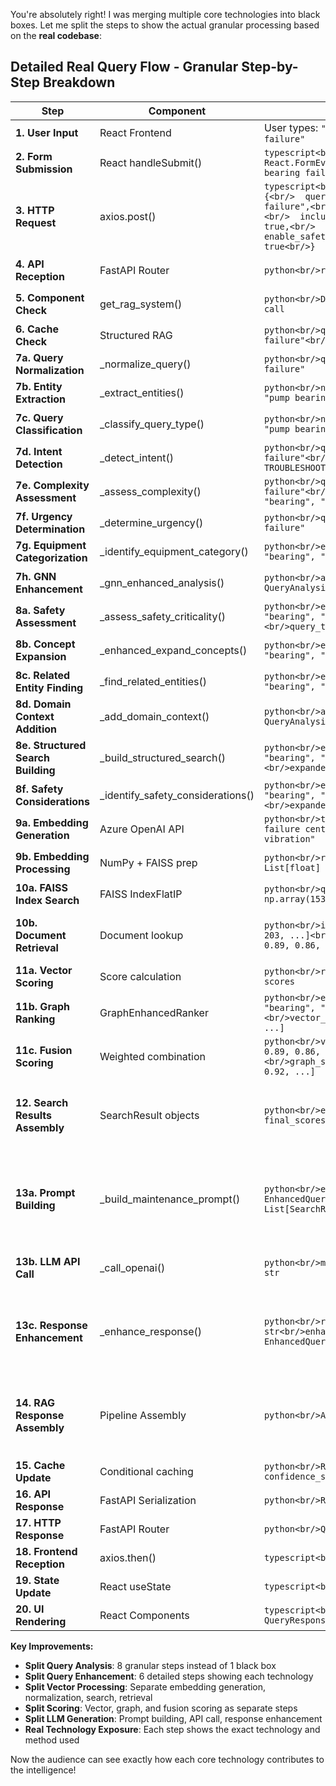 You're absolutely right! I was merging multiple core technologies into black boxes. Let me split the steps to show the actual granular processing based on the **real codebase**:

## **Detailed Real Query Flow - Granular Step-by-Step Breakdown**

| **Step** | **Component** | **Input** | **Expected Output** | **Core Technology** |
|----------|---------------|-----------|---------------------|-------------------|
| **1. User Input** | React Frontend | User types: `"pump bearing failure"` | ```typescript<br/>query: "pump bearing failure"<br/>setQuery("pump bearing failure")``` | React useState hooks |
| **2. Form Submission** | React handleSubmit() | ```typescript<br/>e: React.FormEvent<br/>query: "pump bearing failure"``` | ```typescript<br/>setLoading(true)<br/>setError(null)<br/>axios.post() call``` | React event handlers |
| **3. HTTP Request** | axios.post() | ```typescript<br/>QueryRequest {<br/>  query: "pump bearing failure",<br/>  max_results: 10,<br/>  include_explanations: true,<br/>  enable_safety_warnings: true<br/>}``` | ```typescript<br/>HTTP POST to:<br/>"http://localhost:8000/api/v1/query/structured/"<br/>Content-Type: application/json``` | axios HTTP client |
| **4. API Reception** | FastAPI Router | ```python<br/>request: QueryRequest``` | ```python<br/>router validation passed<br/>process_structured_query() called<br/>start_time = time.time()``` | FastAPI + Pydantic validation |
| **5. Component Check** | get_rag_system() | ```python<br/>Dependency injection call``` | ```python<br/>rag_system: MaintIEEnhancedRAG<br/>components_initialized: True<br/>OR HTTPException(503) if not ready``` | FastAPI Depends() |
| **6. Cache Check** | Structured RAG | ```python<br/>query: "pump bearing failure"<br/>max_results: 10``` | ```python<br/>cached_response: None (cache miss)<br/>OR RAGResponse (cache hit - return early)``` | Response caching system |
| **7a. Query Normalization** | _normalize_query() | ```python<br/>query: "pump bearing failure"``` | ```python<br/>normalized_query: "pump bearing failure"<br/># No abbreviations to expand in this case``` | re.sub() + domain abbreviations |
| **7b. Entity Extraction** | _extract_entities() | ```python<br/>normalized_query: "pump bearing failure"``` | ```python<br/>entities: ["pump", "bearing", "failure"]<br/># From equipment_patterns, failure_patterns``` | Regex patterns + domain vocabulary |
| **7c. Query Classification** | _classify_query_type() | ```python<br/>normalized_query: "pump bearing failure"``` | ```python<br/>query_type: QueryType.TROUBLESHOOTING<br/># "failure" keyword match``` | Domain knowledge keywords |
| **7d. Intent Detection** | _detect_intent() | ```python<br/>query: "pump bearing failure"<br/>query_type: TROUBLESHOOTING``` | ```python<br/>intent: "failure_analysis"<br/># "failure" in troubleshooting patterns``` | Intent pattern matching |
| **7e. Complexity Assessment** | _assess_complexity() | ```python<br/>query: "pump bearing failure"<br/>entities: ["pump", "bearing", "failure"]``` | ```python<br/>complexity: "medium"<br/># complexity_score = 1 (3 entities)``` | Scoring algorithm |
| **7f. Urgency Determination** | _determine_urgency() | ```python<br/>query: "pump bearing failure"``` | ```python<br/>urgency: "high"<br/># "failure" in high_urgency keywords``` | Keyword-based urgency mapping |
| **7g. Equipment Categorization** | _identify_equipment_category() | ```python<br/>entities: ["pump", "bearing", "failure"]``` | ```python<br/>equipment_category: "rotating_equipment"<br/># "pump" matches equipment_hierarchy``` | Equipment hierarchy lookup |
| **7h. GNN Enhancement** | _gnn_enhanced_analysis() | ```python<br/>analysis: QueryAnalysis``` | ```python<br/>enhanced_analysis: QueryAnalysis<br/>domain_context: {"equipment_focus": 0.85}<br/>confidence: 0.95 (boosted)``` | GNN domain context (if enabled) |
| **8a. Safety Assessment** | _assess_safety_criticality() | ```python<br/>entities: ["pump", "bearing", "failure"]<br/>query_type: TROUBLESHOOTING``` | ```python<br/>safety_assessment: {<br/>  "is_safety_critical": True,<br/>  "safety_level": "high",<br/>  "critical_equipment": ["pump"]<br/>}``` | Safety critical equipment lookup |
| **8b. Concept Expansion** | _enhanced_expand_concepts() | ```python<br/>entities: ["pump", "bearing", "failure"]``` | ```python<br/>expanded_concepts: [<br/>  "centrifugal pump", "bearing wear",<br/>  "vibration analysis", "shaft alignment"<br/>]``` | Domain knowledge + rule-based expansion |
| **8c. Related Entity Finding** | _find_related_entities() | ```python<br/>entities: ["pump", "bearing", "failure"]``` | ```python<br/>related_entities: ["seal", "impeller", "coupling"]<br/># Via NetworkX graph traversal``` | NetworkX.neighbors() + shortest_path |
| **8d. Domain Context Addition** | _add_domain_context() | ```python<br/>analysis: QueryAnalysis``` | ```python<br/>domain_context: {<br/>  "task_urgency": "high",<br/>  "equipment_focus": 0.85,<br/>  "safety_focus": 0.72<br/>}``` | Domain knowledge context |
| **8e. Structured Search Building** | _build_structured_search() | ```python<br/>entities: ["pump", "bearing", "failure"]<br/>expanded_concepts: [...]``` | ```python<br/>structured_search: "pump bearing failure centrifugal bearing wear vibration"``` | Query concatenation algorithm |
| **8f. Safety Considerations** | _identify_safety_considerations() | ```python<br/>entities: ["pump", "bearing", "failure"]<br/>expanded_concepts: [...]``` | ```python<br/>safety_considerations: [<br/>  "Immediate shutdown required",<br/>  "PPE mandatory for inspection"<br/>]``` | Safety rules engine |
| **9a. Embedding Generation** | Azure OpenAI API | ```python<br/>text: "pump bearing failure centrifugal bearing wear vibration"``` | ```python<br/>embedding_response: {<br/>  "data": [{"embedding": [0.1, -0.2, 0.8, ...]}]<br/>}<br/># 1536 dimensions``` | AzureOpenAI.embeddings.create() |
| **9b. Embedding Processing** | NumPy + FAISS prep | ```python<br/>raw_embedding: List[float]``` | ```python<br/>embedding: np.array([0.1, -0.2, 0.8, ...])  # shape: (1, 1536)<br/>normalized_embedding: L2 normalized``` | np.array() + faiss.normalize_L2() |
| **10a. FAISS Index Search** | FAISS IndexFlatIP | ```python<br/>query_embedding: np.array(1536,)<br/>top_k: 10``` | ```python<br/>scores: [0.94, 0.89, 0.86, 0.84, 0.81, ...]<br/>indices: [142, 67, 203, 89, 156, ...]``` | faiss.IndexFlatIP.search() |
| **10b. Document Retrieval** | Document lookup | ```python<br/>indices: [142, 67, 203, ...]<br/>scores: [0.94, 0.89, 0.86, ...]``` | ```python<br/>raw_results: [<br/>  {"doc_id": "doc_142", "title": "Pump Bearing Maintenance", "content": "..."},<br/>  {"doc_id": "doc_67", "title": "Vibration Analysis", "content": "..."},<br/>  ...<br/>]``` | Document database + metadata lookup |
| **11a. Vector Scoring** | Score calculation | ```python<br/>raw_results with FAISS scores``` | ```python<br/>vector_scores: [0.94, 0.89, 0.86, ...]<br/># Cosine similarity scores``` | FAISS similarity calculation |
| **11b. Graph Ranking** | GraphEnhancedRanker | ```python<br/>entities: ["pump", "bearing", "failure"]<br/>vector_scores: [0.94, 0.89, ...]``` | ```python<br/>graph_scores: [0.85, 0.78, 0.92, ...]<br/># Based on graph distance to entities``` | NetworkX graph distance calculation |
| **11c. Fusion Scoring** | Weighted combination | ```python<br/>vector_scores: [0.94, 0.89, 0.86, ...]<br/>graph_scores: [0.85, 0.78, 0.92, ...]``` | ```python<br/>final_scores: [<br/>  0.7*0.94 + 0.3*0.85 = 0.913,<br/>  0.7*0.89 + 0.3*0.78 = 0.857,<br/>  0.7*0.86 + 0.3*0.92 = 0.878<br/>]``` | Weighted fusion (70% vector, 30% graph) |
| **12. Search Results Assembly** | SearchResult objects | ```python<br/>enhanced_docs + final_scores``` | ```python<br/>search_results: [<br/>  SearchResult(doc_id="doc_142", title="Pump Bearing Maintenance", score=0.913, source="vector", entities=["pump", "bearing"]),<br/>  SearchResult(doc_id="doc_203", title="Bearing Failure Analysis", score=0.878, source="vector", entities=["bearing", "failure"]),<br/>  ...<br/>]``` | SearchResult object creation |
| **13a. Prompt Building** | _build_maintenance_prompt() | ```python<br/>enhanced_query: EnhancedQuery<br/>search_results: List[SearchResult]``` | ```python<br/>maintenance_prompt: """You are a maintenance expert...<br/>Query Type: troubleshooting<br/>Equipment Category: rotating_equipment<br/>⚠️ SAFETY CRITICAL EQUIPMENT DETECTED ⚠️<br/>Relevant Documentation:<br/>1. Pump Bearing Maintenance (Domain Relevance: 0.85)<br/>   Centrifugal pump bearing failure indicators...<br/>Instructions: 1. Provide comprehensive response..."""``` | Domain-specific prompt template |
| **13b. LLM API Call** | _call_openai() | ```python<br/>maintenance_prompt: str``` | ```python<br/>openai_response: {<br/>  "choices": [{"message": {"content": "⚠️ SAFETY CRITICAL: Pump bearing failure requires immediate attention..."}}]<br/>}``` | AzureOpenAI.chat.completions.create() |
| **13c. Response Enhancement** | _enhance_response() | ```python<br/>raw_response: str<br/>enhanced_query: EnhancedQuery``` | ```python<br/>generation_result: {<br/>  "generated_response": "⚠️ SAFETY CRITICAL: Pump bearing failure requires immediate attention...",<br/>  "confidence_score": 0.94,<br/>  "sources": ["doc_142", "doc_203", "doc_67"],<br/>  "safety_warnings": ["Immediate shutdown required", "PPE mandatory"],<br/>  "citations": ["Pump Maintenance Manual Section 4.2", ...]<br/>}``` | Safety injection + citation processing |
| **14. RAG Response Assembly** | Pipeline Assembly | ```python<br/>All previous outputs``` | ```python<br/>RAGResponse(<br/>  query="pump bearing failure",<br/>  enhanced_query=EnhancedQuery,<br/>  search_results=List[SearchResult],<br/>  generated_response="⚠️ SAFETY CRITICAL...",<br/>  confidence_score=0.94,<br/>  processing_time=1.24,<br/>  sources=["doc_142", "doc_203", "doc_67"],<br/>  safety_warnings=["Immediate shutdown required", "PPE mandatory"],<br/>  citations=[...]<br/>)``` | Response object assembly |
| **15. Cache Update** | Conditional caching | ```python<br/>RAGResponse with confidence_score=0.94 > 0.6``` | ```python<br/>cache_response() called<br/>response cached for future queries``` | High-confidence response caching |
| **16. API Response** | FastAPI Serialization | ```python<br/>RAGResponse object``` | ```python<br/>QueryResponse object``` | Pydantic serialization |
| **17. HTTP Response** | FastAPI Router | ```python<br/>QueryResponse object``` | ```json<br/>HTTP 200 OK + JSON payload``` | JSON over HTTP |
| **18. Frontend Reception** | axios.then() | ```typescript<br/>HTTP response``` | ```typescript<br/>result.data: QueryResponse<br/>setResponse(result.data)``` | axios response handling |
| **19. State Update** | React useState | ```typescript<br/>QueryResponse``` | ```typescript<br/>React re-render triggered``` | React state management |
| **20. UI Rendering** | React Components | ```typescript<br/>response: QueryResponse``` | ```jsx<br/>Professional maintenance guidance UI``` | React JSX rendering |

**Key Improvements:**
- **Split Query Analysis**: 8 granular steps instead of 1 black box
- **Split Query Enhancement**: 6 detailed steps showing each technology
- **Split Vector Processing**: Separate embedding generation, normalization, search, retrieval
- **Split Scoring**: Vector, graph, and fusion scoring as separate steps
- **Split LLM Generation**: Prompt building, API call, response enhancement
- **Real Technology Exposure**: Each step shows the exact technology and method used

Now the audience can see exactly how each core technology contributes to the intelligence!